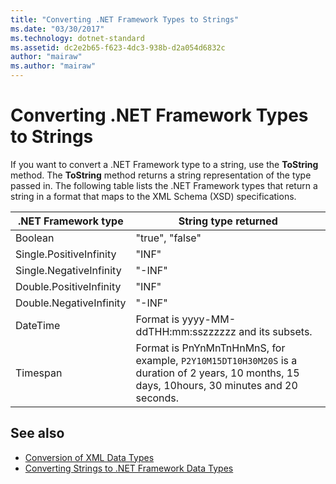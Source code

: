 ```yaml
---
title: "Converting .NET Framework Types to Strings"
ms.date: "03/30/2017"
ms.technology: dotnet-standard
ms.assetid: dc2e2b65-f623-4dc3-938b-d2a054d6832c
author: "mairaw"
ms.author: "mairaw"
---
```

# Converting .NET Framework Types to Strings
If you want to convert a .NET Framework type to a string, use the **ToString** method. The **ToString** method returns a string representation of the type passed in. The following table lists the .NET Framework types that return a string in a format that maps to the XML Schema (XSD) specifications.  
  
|.NET Framework type|String type returned|  
|-------------------------|--------------------------|  
|Boolean|"true", "false"|  
|Single.PositiveInfinity|"INF"|  
|Single.NegativeInfinity|"-INF"|  
|Double.PositiveInfinity|"INF"|  
|Double.NegativeInfinity|"-INF"|  
|DateTime|Format is yyyy-MM-ddTHH:mm:sszzzzzz and its subsets.|  
|Timespan|Format is PnYnMnTnHnMnS, for example, `P2Y10M15DT10H30M20S` is a duration of 2 years, 10 months, 15 days, 10hours, 30 minutes and 20 seconds.|  
  
## See also

- [Conversion of XML Data Types](../../../../docs/standard/data/xml/conversion-of-xml-data-types.md)  
- [Converting Strings to .NET Framework Data Types](../../../../docs/standard/data/xml/converting-strings-to-dotnet-data-types.md)
